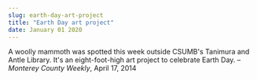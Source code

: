 ```yaml
---
slug: earth-day-art-project
title: "Earth Day art project"
date: January 01 2020
---
```


 
<p>
  A woolly mammoth was spotted this week outside CSUMB's Tanimura and Antle
  Library. It's an eight-foot-high art project to celebrate Earth Day. –
  <em>Monterey County Weekly</em>, April 17, 2014
</p>
 
